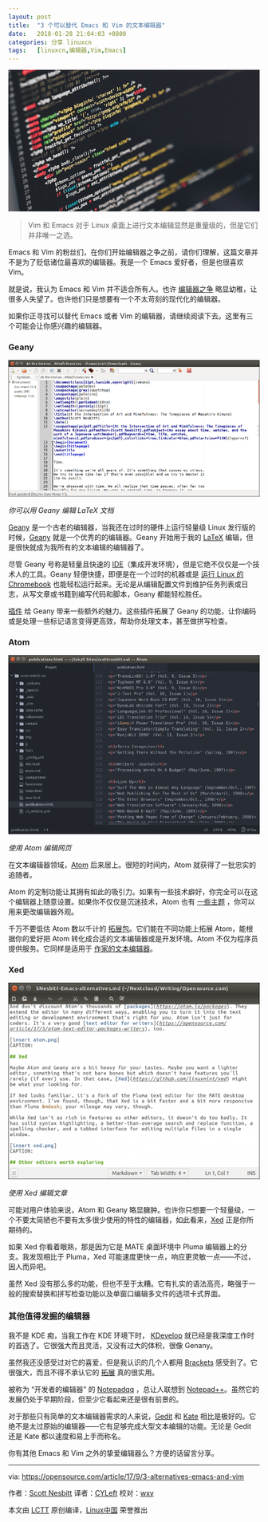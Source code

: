 ```yaml
---
layout: post
title:	"3 个可以替代 Emacs 和 Vim 的文本编辑器"
date:	2018-01-28 21:04:03 +0800 
categories:	分享 linuxcn 
tags:	[linuxcn,编辑器,Vim,Emacs]
---
```



![](/Asserts/Images/album/201801/28/210355ah11eco6vzwbk1h5.png)



> 
> Vim 和 Emacs 对于 Linux 桌面上进行文本编辑显然是重量级的，但是它们并非唯一之选。
> 
> 
> 


Emacs 和 Vim 的粉丝们，在你们开始编辑器之争之前，请你们理解，这篇文章并不是为了贬低诸位最喜欢的编辑器。我是一个 Emacs 爱好者，但是也很喜欢 Vim。


就是说，我认为 Emacs 和 Vim 并不适合所有人。也许 [编辑器之争](https://en.wikipedia.org/wiki/Editor_war) 略显幼稚，让很多人失望了。也许他们只是想要有一个不太苛刻的现代化的编辑器。


如果你正寻找可以替代 Emacs 或者 Vim 的编辑器，请继续阅读下去。这里有三个可能会让你感兴趣的编辑器。


### Geany


![用 Geany 编辑一个 LaTeX 文档](/Asserts/Images/album/201801/28/210408ch76d89g6ybgsdy8.png "Editing a LaTeX document with Geany")


*你可以用 Geany 编辑 LaTeX 文档*


[Geany](https://www.geany.org/) 是一个古老的编辑器，当我还在过时的硬件上运行轻量级 Linux 发行版的时候，[Geany](https://www.geany.org/) 就是一个优秀的的编辑器。Geany 开始用于我的 [LaTeX](https://opensource.com/article/17/6/introduction-latex) 编辑，但是很快就成为我所有的文本编辑的编辑器了。


尽管 Geany 号称是轻量且快速的 [IDE](https://en.wikipedia.org/wiki/Integrated_development_environment)（集成开发环境），但是它绝不仅仅是一个技术人的工具。Geany 轻便快捷，即便是在一个过时的机器或是 [运行 Linux 的 Chromebook](https://opensource.com/article/17/4/linux-chromebook-gallium-os) 也能轻松运行起来。无论是从编辑配置文件到维护任务列表或日志，从写文章或书籍到编写代码和脚本，Geany 都能轻松胜任。


[插件](http://plugins.geany.org/) 给 Geany 带来一些额外的魅力。这些插件拓展了 Geany 的功能，让你编码或是处理一些标记语言变得更高效，帮助你处理文本，甚至做拼写检查。


### Atom


![使用 Atom 编辑网页](/Asserts/Images/album/201801/28/210410aqgdrruf3nggmxea.png "Editing a webpage with Atom")


*使用 Atom 编辑网页*


在文本编辑器领域，[Atom](https://atom.io) 后来居上。很短的时间内，Atom 就获得了一批忠实的追随者。


Atom 的定制功能让其拥有如此的吸引力。如果有一些技术癖好，你完全可以在这个编辑器上随意设置。如果你不仅仅是沉迷技术，Atom 也有 [一些主题](https://atom.io/themes) ，你可以用来更改编辑器外观。


千万不要低估 Atom 数以千计的 [拓展包](https://atom.io/packages)。它们能在不同功能上拓展 Atom，能根据你的爱好把 Atom 转化成合适的文本编辑器或是开发环境。Atom 不仅为程序员提供服务。它同样是适用于 [作家的文本编辑器](https://opensource.com/article/17/5/atom-text-editor-packages-writers)。


### Xed


![使用 Xed 编辑文章](/Asserts/Images/album/201801/28/210411bu7e5zve56vsu1vn.png "Writing this article in Xed")


*使用 Xed 编辑文章*


可能对用户体验来说，Atom 和 Geany 略显臃肿。也许你只想要一个轻量级，一个不要太简陋也不要有太多很少使用的特性的编辑器，如此看来，[Xed](https://github.com/linuxmint/xed) 正是你所期待的。


如果 Xed 你看着眼熟，那是因为它是 MATE 桌面环境中 Pluma 编辑器上的分支。我发现相比于 Pluma，Xed 可能速度更快一点，响应更灵敏一点——不过，因人而异吧。


虽然 Xed 没有那么多的功能，但也不至于太糟。它有扎实的语法高亮，略强于一般的搜索替换和拼写检查功能以及单窗口编辑多文件的选项卡式界面。


### 其他值得发掘的编辑器


我不是 KDE 痴，当我工作在 KDE 环境下时， [KDevelop](https://www.kdevelop.org/) 就已经是我深度工作时的首选了。它很强大而且灵活，又没有过大的体积，很像 Genany。


虽然我还没感受过对它的喜爱，但是我认识的几个人都用 [Brackets](http://brackets.io/) 感受到了。它很强大，而且不得不承认它的 [拓展](https://registry.brackets.io/) 真的很实用。


被称为 “开发者的编辑器” 的 [Notepadqq](http://notepadqq.altervista.org/s/) ，总让人联想到 [Notepad++](https://opensource.com/article/16/12/notepad-text-editor)。虽然它的发展仍处于早期阶段，但至少它看起来还是很有前景的。


对于那些只有简单的文本编辑器需求的人来说，[Gedit](https://wiki.gnome.org/Apps/Gedit) 和 [Kate](https://kate-editor.org/) 相比是极好的。它绝不是太过原始的编辑器——它有足够完成大型文本编辑的功能。无论是 Gedit 还是 Kate 都以速度和易上手而称名。


你有其他 Emacs 和 Vim 之外的挚爱编辑器么？方便的话留言分享。




---


via: <https://opensource.com/article/17/9/3-alternatives-emacs-and-vim>


作者：[Scott Nesbitt](https://opensource.com/users/scottnesbitt) 译者：[CYLeft](https://github.com/CYLeft) 校对：[wxy](https://github.com/wxy)


本文由 [LCTT](https://github.com/LCTT/TranslateProject) 原创编译，[Linux中国](https://linux.cn/) 荣誉推出
